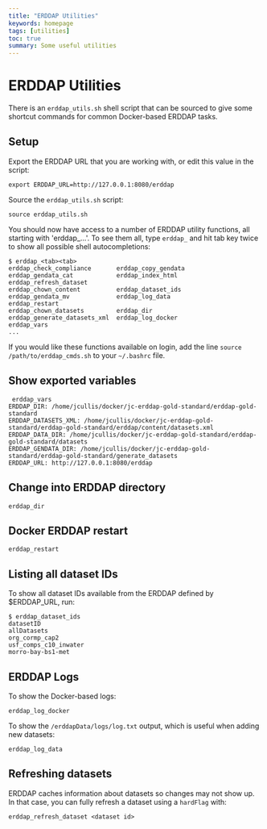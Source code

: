 ```yaml
---
title: "ERDDAP Utilities"
keywords: homepage
tags: [utilities]
toc: true
summary: Some useful utilities
---
```


# ERDDAP Utilities

There is an `erddap_utils.sh` shell script that can be sourced to give some shortcut commands for common Docker-based ERDDAP tasks.

## Setup

Export the ERDDAP URL that you are working with, or edit this value in the script:

`export ERDDAP_URL=http://127.0.0.1:8080/erddap`

Source the `erddap_utils.sh` script:

`source erddap_utils.sh`

You should now have access to a number of ERDDAP utility functions, all starting with 'erddap_...'. To see them all, type `erddap_` and hit tab key twice to show all possible shell autocompletions:

```
$ erddap_<tab><tab>
erddap_check_compliance       erddap_copy_gendata           erddap_gendata_cat            erddap_index_html             erddap_refresh_dataset
erddap_chown_content          erddap_dataset_ids            erddap_gendata_mv             erddap_log_data               erddap_restart
erddap_chown_datasets         erddap_dir                    erddap_generate_datasets_xml  erddap_log_docker             erddap_vars
...
```

If you would like these functions available on login, add the line `source /path/to/erddap_cmds.sh` to your `~/.bashrc` file.

## Show exported variables

```
 erddap_vars
ERDDAP_DIR: /home/jcullis/docker/jc-erddap-gold-standard/erddap-gold-standard
ERDDAP_DATASETS_XML: /home/jcullis/docker/jc-erddap-gold-standard/erddap-gold-standard/erddap/content/datasets.xml
ERDDAP_DATA_DIR: /home/jcullis/docker/jc-erddap-gold-standard/erddap-gold-standard/datasets
ERDDAP_GENDATA_DIR: /home/jcullis/docker/jc-erddap-gold-standard/erddap-gold-standard/generate_datasets
ERDDAP_URL: http://127.0.0.1:8080/erddap
```

## Change into ERDDAP directory

```
erddap_dir
```

## Docker ERDDAP restart

```
erddap_restart
```

## Listing all dataset IDs

To show all dataset IDs available from the ERDDAP defined by $ERDDAP_URL, run:

```
$ erddap_dataset_ids
datasetID
allDatasets
org_cormp_cap2
usf_comps_c10_inwater
morro-bay-bs1-met
```

## ERDDAP Logs

To show the Docker-based logs:

```
erddap_log_docker
```

To show the `/erddapData/logs/log.txt` output, which is useful when adding new datasets:

```
erddap_log_data
```

## Refreshing datasets

ERDDAP caches information about datasets so changes may not show up. In that case, you can fully refresh a dataset using a `hardFlag` with:

```
erddap_refresh_dataset <dataset id>
```
